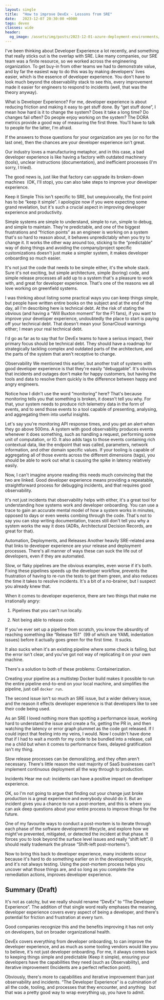 ```yaml
---
layout: single
title:  "How to improve DevEx - Lessons from SRE"
date:   2023-12-07 20:30:00 +0000
tags: devex
classes: wide
header:
  og_image: /assets/img/posts/2023-12-01-azure-deployment-environments/DeployedEnvironment.png
---
```


I've been thinking about Developer Experience a lot recently, and something that really sticks out is the overlap with SRE. Like many companies, our SRE team was a finite resource, so we worked across the engineering organization. To get buy-in from other teams we had to demonstrate value, and by far the easiest way to do this was by making developers' lives easier, which is the essence of developer experience. You don't have to look much beyond the observability stack to see this, every improvement made it easier for engineers to respond to incidents (well, that was the theory anyway).

What is Developer Experience?
For me, developer experience is about reducing friction and making it easy to get stuff done. By “get stuff done”, I mean how hard is it to change the system? Does it take a long time? Do changes fail often? Do people enjoy working on the system? The DORA metrics provide a good way of measuring the first three. You'll have to talk to people for the latter, I'm afraid.

If the answers to those questions for your organization are yes (or no for the last one), then the chances are your developer experience isn't great.

Our industry loves a manufacturing metaphor, and in this case, a bad developer experience is like having a factory with outdated machinery (tools), unclear instructions (documentation), and inefficient processes (I'm sorry, I tried).

The good news is, just like that factory can upgrade its broken-down machines  (OK, I'll stop), you can also take steps to improve your developer experience.

Keep it Simple
This isn't specific to SRE, but unequivocally, the first point has to be “keep it simple”. I apologize now if you were expecting some grand revelation, but it's such a crucial aspect in improving developer experience and productivity.

Simple systems are simple to understand, simple to run, simple to debug, and simple to maintain. They're predictable, and one of the biggest frustrations and “friction points” as an engineer is working on a system that's so hard to reason about, it behaves unpredictably when you try to change it. It works the other way around too, sticking to the “predictable” way of doing things and avoiding the company/project specific customizations doesn't just make a simpler system, it makes developer onboarding so much easier. 

It's not just the code that needs to be simple either, it's the whole stack. Sure it's not exciting, but simple architecture, simple (boring) code, and simple release processes all add up to a system that's a pleasure to work with, and great for developer experience. That's one of the reasons we all love working on greenfield systems.

I was thinking about listing some practical ways you can keep things simple, but people have written entire books on the subject and at the end of the day, all I'm describing here is technical debt. At the risk of stating the obvious (and having a “Will Buxton moment” for the F1 fans), if you want to improve your developer experience, undoubtedly the place to start is paying off your technical debt. That doesn't mean your SonarCloud warnings either; I mean your real technical debt. 

I'd go as far as to say that for DevEx teams to have a serious impact, their primary focus should be technical debt. They should have a roadmap for strategically tackling complex and outdated parts of the architecture, and the parts of the system that aren't receptive to change. 

Observability
We mentioned this earlier, but another trait of systems with good developer experience is that they're easily “debuggable”. It's obvious that incidents and outages don't make for happy customers, but having the tools and data to resolve them quickly is the difference between happy and angry engineers.

Notice how I didn't use the word “monitoring” here? That's because monitoring tells you that something is broken, it doesn't tell you why. For that, your system needs to produce rich telemetry data in the form of events, and to send those events to a tool capable of presenting, analysing, and aggregating them into useful insights. 

Let's say you're monitoring API response times, and you get an alert when they go above 500ms. A system with good observability produces events whenever it does something, such as handling a request, performing some unit of computation, or IO. It also adds tags to those events containing rich contextual data, like the endpoint that was called, parameters, network information, and other domain specific values. If your tooling is capable of aggregating all of those events across the different dimensions (tags), you should be able to work out what is causing the spike in latency relatively easily.

Now, I can't imagine anyone reading this needs much convincing that the two are linked. Good developer experience means providing a repeatable, straightforward process for debugging incidents, and that requires good observability.

It's not just incidents that observability helps with either, it's a great tool for understanding how systems work and developer onboarding. You can use a trace to gain an accurate mental model of how a system works in minutes, opposed to days or even weeks combing through the code. That's not to say you can stop writing documentation, traces still don't tell you why a system works the way it does (ADRs, Architectural Decision Records, are great for that).

Automation, Deployments, and Releases
Another heavily SRE-related area that links to developer experience are your release and deployment processes. There's all manner of ways these can suck the life out of developers, even if they are automated.

Slow, or flaky pipelines are the obvious examples, even worse if it's both. Fixing these pipelines speeds up the developer workflow, prevents the frustration of having to re-run the tests to get them green, and also reduces the time it takes to resolve incidents. It's a bit of a no-brainer, but I suspect you already knew that.

When it comes to developer experience, there are two things that make me irrationally angry:

1. Pipelines that you can't run locally.

2. Not being able to release code.

If you've ever set up a pipeline from scratch, you know the absurdity of reaching something like “Release 151”  (99 of which are YAML indentation issues) before it actually goes green for the first time.  It sucks. 

It also sucks when it's an existing pipeline where some check is failing, but the error isn't clear, and you've got not way of replicating it on your own machine. 

There's a solution to both of these problems: Containerization. 

Creating your pipeline as a multistep Docker build makes it possible to run the entire pipeline end-to-end on your local machine, and simplifies the pipeline, just call `docker run`.

The second issue isn't so much an SRE issue, but a wider delivery issue, and the reason it effects developer experience is that developers like to see their code being used. 

As an SRE I loved nothing more than spotting a performance issue, working hard to understand the issue and create a fix, getting the PR in, and then watching the latency or error graph plummet as the code got released. If I could inject that feeling into my veins, I would. Now I couldn't have done that if I had to wait a month for my code to be bundled into a release, call me a child but when it comes to performance fixes, delayed gratification isn't my thing. 

Slow release processes can be demoralizing, and they often aren't necessary. There's little reason the vast majority of SaaS businesses can't implement continuous deployment all the way through to production.

Incidents
Hear me out: incidents can have a positive impact on developer experience.

OK, so I'm not going to argue that finding out your change just broke production is a great experience and everybody should do it. But an incident gives you a chance to run a post-mortem, and this is where you can ask deep questions about your entire process to improve things for the future.

One of my favourite ways to conduct a post-mortem is to iterate through each phase of the software development lifecycle, and explore how we might've prevented, mitigated, or detected the incident at that phase. It forces you to look beyond the surface level issues and really “shift left”. (I should really trademark the phrase “Shift-left post-mortems”). 

Now to bring this back to developer experience, many incidents occur because it's hard to do something earlier on in the development lifecycle, and it's not always testing. Using the post-mortem process helps you uncover what those things are, and so long as you complete the remediation actions, improves developer experience.

## Summary (Draft)

It's not as catchy, but we really should rename “DevEx” to “The Developer Experience”. The addition of that single word really emphases the meaning, developer experience covers every aspect of being a developer, and there's potential for friction and frustration at every turn. 

Good companies recognize this and the benefits improving it has not only on developers, but on broader organizational health. 

DevEx covers everything from developer onboarding, to can improve the developer experience, and as much as some tooling vendors would like you to believe, it's not just developer onboarding. For me, it always comes back to keeping things simple and predictable (Keep it simple), ensuring your developers have the capabilities they need (such as Observability), and iterative improvement (Incidents are a perfect reflection point). 

Obviously, there's more to capabilities and iterative improvement than just observability and incidents. “The Developer Experience” is a culmination of all the code, tooling, and processes that they encounter, and anything   but that was a pretty good way to wrap everything up, you have to admit.
